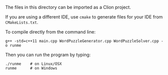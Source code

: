 The files in this directory can be imported as a Clion project.

If you are using a different IDE, use `cmake` to generate
files for your IDE from `CMakeLists.txt`.

To compile directly from the command line:

```
g++ -std=c++11 main.cpp WordPuzzleGenerator.cpp WordPuzzleSolver.cpp -o runme
```

Then you can run the program by typing:

```
./runme    # on Linux/OSX
runme      # on Windows
```
